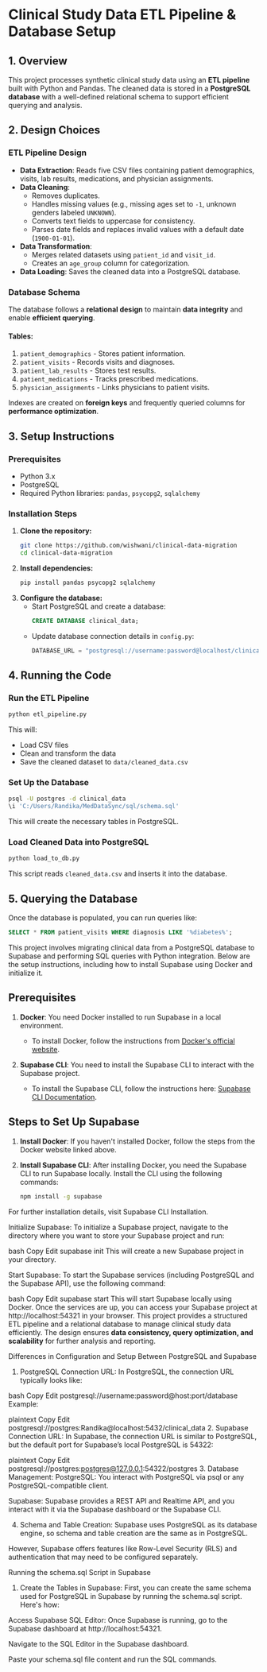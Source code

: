 # Clinical Study Data ETL Pipeline & Database Setup

## 1. Overview
This project processes synthetic clinical study data using an **ETL pipeline** built with Python and Pandas. The cleaned data is stored in a **PostgreSQL database** with a well-defined relational schema to support efficient querying and analysis.

## 2. Design Choices
### **ETL Pipeline Design**
- **Data Extraction**: Reads five CSV files containing patient demographics, visits, lab results, medications, and physician assignments.
- **Data Cleaning**:
  - Removes duplicates.
  - Handles missing values (e.g., missing ages set to `-1`, unknown genders labeled `UNKNOWN`).
  - Converts text fields to uppercase for consistency.
  - Parses date fields and replaces invalid values with a default date (`1900-01-01`).
- **Data Transformation**:
  - Merges related datasets using `patient_id` and `visit_id`.
  - Creates an `age_group` column for categorization.
- **Data Loading**: Saves the cleaned data into a PostgreSQL database.

### **Database Schema**
The database follows a **relational design** to maintain **data integrity** and enable **efficient querying**.

#### **Tables:**
1. `patient_demographics` - Stores patient information.
2. `patient_visits` - Records visits and diagnoses.
3. `patient_lab_results` - Stores test results.
4. `patient_medications` - Tracks prescribed medications.
5. `physician_assignments` - Links physicians to patient visits.

Indexes are created on **foreign keys** and frequently queried columns for **performance optimization**.

## 3. Setup Instructions

### **Prerequisites**
- Python 3.x
- PostgreSQL
- Required Python libraries: `pandas`, `psycopg2`, `sqlalchemy`

### **Installation Steps**
1. **Clone the repository:**
   ```sh
   git clone https://github.com/wishwani/clinical-data-migration
   cd clinical-data-migration
   ```
2. **Install dependencies:**
   ```sh
   pip install pandas psycopg2 sqlalchemy
   ```
3. **Configure the database:**
   - Start PostgreSQL and create a database:
     ```sql
     CREATE DATABASE clinical_data;
     ```
   - Update database connection details in `config.py`:
     ```python
     DATABASE_URL = "postgresql://username:password@localhost/clinical_study"
     ```

## 4. Running the Code

### **Run the ETL Pipeline**
```sh
python etl_pipeline.py
```
This will:
- Load CSV files
- Clean and transform the data
- Save the cleaned dataset to `data/cleaned_data.csv`

### **Set Up the Database**
```sh
psql -U postgres -d clinical_data
\i 'C:/Users/Randika/MedDataSync/sql/schema.sql'
```
This will create the necessary tables in PostgreSQL.

### **Load Cleaned Data into PostgreSQL**
```sh
python load_to_db.py
```
This script reads `cleaned_data.csv` and inserts it into the database.

## 5. Querying the Database
Once the database is populated, you can run queries like:
```sql
SELECT * FROM patient_visits WHERE diagnosis LIKE '%diabetes%';
```

This project involves migrating clinical data from a PostgreSQL database to Supabase and performing SQL queries with Python integration. Below are the setup instructions, including how to install Supabase using Docker and initialize it.

## Prerequisites

1. **Docker**: You need Docker installed to run Supabase in a local environment.

   - To install Docker, follow the instructions from [Docker's official website](https://docs.docker.com/get-docker/).

2. **Supabase CLI**: You need to install the Supabase CLI to interact with the Supabase project.

   - To install the Supabase CLI, follow the instructions here: [Supabase CLI Documentation](https://supabase.com/docs/guides/cli).

## Steps to Set Up Supabase

1. **Install Docker**: If you haven't installed Docker, follow the steps from the Docker website linked above.

2. **Install Supabase CLI**:
   After installing Docker, you need the Supabase CLI to run Supabase locally. Install the CLI using the following commands:

   ```bash
   npm install -g supabase
For further installation details, visit Supabase CLI Installation.

Initialize Supabase: To initialize a Supabase project, navigate to the directory where you want to store your Supabase project and run:

bash
Copy
Edit
supabase init
This will create a new Supabase project in your directory.

Start Supabase: To start the Supabase services (including PostgreSQL and the Supabase API), use the following command:

bash
Copy
Edit
supabase start
This will start Supabase locally using Docker. Once the services are up, you can access your Supabase project at http://localhost:54321 in your browser.
This project provides a structured ETL pipeline and a relational database to manage clinical study data efficiently. The design ensures **data consistency, query optimization, and scalability** for further analysis and reporting.


Differences in Configuration and Setup Between PostgreSQL and Supabase
1. PostgreSQL Connection URL:
In PostgreSQL, the connection URL typically looks like:

bash
Copy
Edit
postgresql://username:password@host:port/database
Example:

plaintext
Copy
Edit
postgresql://postgres:Randika@localhost:5432/clinical_data
2. Supabase Connection URL:
In Supabase, the connection URL is similar to PostgreSQL, but the default port for Supabase’s local PostgreSQL is 54322:

plaintext
Copy
Edit
postgresql://postgres:postgres@127.0.0.1:54322/postgres
3. Database Management:
PostgreSQL: You interact with PostgreSQL via psql or any PostgreSQL-compatible client.

Supabase: Supabase provides a REST API and Realtime API, and you interact with it via the Supabase dashboard or the Supabase CLI.

4. Schema and Table Creation:
Supabase uses PostgreSQL as its database engine, so schema and table creation are the same as in PostgreSQL.

However, Supabase offers features like Row-Level Security (RLS) and authentication that may need to be configured separately.

Running the schema.sql Script in Supabase
1. Create the Tables in Supabase:
First, you can create the same schema used for PostgreSQL in Supabase by running the schema.sql script. Here's how:

Access Supabase SQL Editor: Once Supabase is running, go to the Supabase dashboard at http://localhost:54321.

Navigate to the SQL Editor in the Supabase dashboard.

Paste your schema.sql file content and run the SQL commands.

